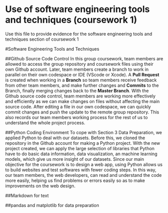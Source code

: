# Use of software engineering tools and techniques (coursework 1)

Use this file to provide evidence for the software engineering tools and techniques section of coursework 1

#Software Engineering Tools and Techniques

##Github Source Code Control
In this group coursework, team members are allowed to access the group repository and coursework files using their own Github account. Later, team members create a branch to work in parallel on their own codespace or IDE (VScode or Xcode). A **Pull Request** is created when working in a **Branch** so team members receive feedback from other team members, and make further changes and **Commits** to the Branch, finally merging changes back to the **Master Branch**. With the Github source code control, team members are working more effectively and efficiently as we can make changes on files without affecting the main source code. After editing a file in our own codespace, we can quickly commit changes and push the update to the remote group repository. This also records our team members working process for the rest of us to understand the whole project process.

##Python Coding Environment
To cope with Section 3 Data Preparation, we applied Python to deal with our datasets. Before this, we cloned the repository in the Github account for making a Python project. With the new project created, we can apply the large selection of libraries that Python have to do basic data information, data visualization, an machine learning models, which give us more insight of our datasets. Since our main objective for the coursework is to design a web app, using Python allows us to build websites and test softwares with fewer coding steps. In this way, our team members, the web developers, can read and understand the code more easily, helping us find problems or errors easily so as to make improvements on the web design. 

##Markdown for text


##pandas and matplotlib for data preparation